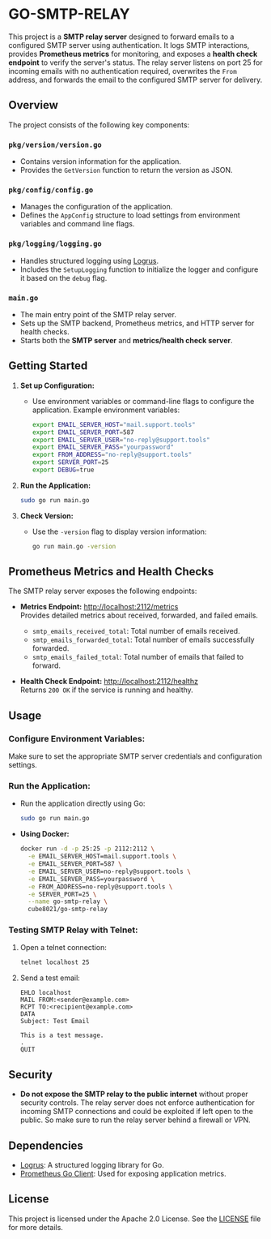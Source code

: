 # GO-SMTP-RELAY

This project is a **SMTP relay server** designed to forward emails to a configured SMTP server using authentication. It logs SMTP interactions, provides **Prometheus metrics** for monitoring, and exposes a **health check endpoint** to verify the server's status. The relay server listens on port 25 for incoming emails with no authentication required, overwrites the `From` address, and forwards the email to the configured SMTP server for delivery.

## Overview

The project consists of the following key components:

### **`pkg/version/version.go`**
- Contains version information for the application.
- Provides the `GetVersion` function to return the version as JSON.

### **`pkg/config/config.go`**
- Manages the configuration of the application.
- Defines the `AppConfig` structure to load settings from environment variables and command line flags.

### **`pkg/logging/logging.go`**
- Handles structured logging using [Logrus](https://github.com/sirupsen/logrus).
- Includes the `SetupLogging` function to initialize the logger and configure it based on the `debug` flag.

### **`main.go`**
- The main entry point of the SMTP relay server.
- Sets up the SMTP backend, Prometheus metrics, and HTTP server for health checks.
- Starts both the **SMTP server** and **metrics/health check server**.

## Getting Started

1. **Set up Configuration:**
   - Use environment variables or command-line flags to configure the application.
     Example environment variables:
     ```bash
     export EMAIL_SERVER_HOST="mail.support.tools"
     export EMAIL_SERVER_PORT=587
     export EMAIL_SERVER_USER="no-reply@support.tools"
     export EMAIL_SERVER_PASS="yourpassword"
     export FROM_ADDRESS="no-reply@support.tools"
     export SERVER_PORT=25
     export DEBUG=true
     ```

2. **Run the Application:**
   ```bash
   sudo go run main.go
   ```

3. **Check Version:**
   - Use the `-version` flag to display version information:
     ```bash
     go run main.go -version
     ```

## Prometheus Metrics and Health Checks

The SMTP relay server exposes the following endpoints:

- **Metrics Endpoint:** [http://localhost:2112/metrics](http://localhost:2112/metrics)  
  Provides detailed metrics about received, forwarded, and failed emails.
  - `smtp_emails_received_total`: Total number of emails received.
  - `smtp_emails_forwarded_total`: Total number of emails successfully forwarded.
  - `smtp_emails_failed_total`: Total number of emails that failed to forward.

- **Health Check Endpoint:** [http://localhost:2112/healthz](http://localhost:2112/healthz)  
  Returns `200 OK` if the service is running and healthy.

## Usage

### **Configure Environment Variables:**
Make sure to set the appropriate SMTP server credentials and configuration settings.

### **Run the Application:**
- Run the application directly using Go:
  ```bash
  sudo go run main.go
  ```

- **Using Docker:**
  ```bash
  docker run -d -p 25:25 -p 2112:2112 \
    -e EMAIL_SERVER_HOST=mail.support.tools \
    -e EMAIL_SERVER_PORT=587 \
    -e EMAIL_SERVER_USER=no-reply@support.tools \
    -e EMAIL_SERVER_PASS=yourpassword \
    -e FROM_ADDRESS=no-reply@support.tools \
    -e SERVER_PORT=25 \
    --name go-smtp-relay \
    cube8021/go-smtp-relay
  ```

### **Testing SMTP Relay with Telnet:**
1. Open a telnet connection:
   ```bash
   telnet localhost 25
   ```

2. Send a test email:
   ```
   EHLO localhost
   MAIL FROM:<sender@example.com>
   RCPT TO:<recipient@example.com>
   DATA
   Subject: Test Email

   This is a test message.
   .
   QUIT
   ```

## Security

- **Do not expose the SMTP relay to the public internet** without proper security controls. The relay server does not enforce authentication for incoming SMTP connections and could be exploited if left open to the public. So make sure to run the relay server behind a firewall or VPN.

## Dependencies

- [Logrus](https://github.com/sirupsen/logrus): A structured logging library for Go.
- [Prometheus Go Client](https://github.com/prometheus/client_golang): Used for exposing application metrics.

## License

This project is licensed under the Apache 2.0 License. See the [LICENSE](LICENSE) file for more details.

